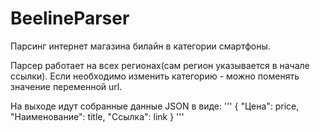 # BeelineParser
Парсинг интернет магазина билайн в категории смартфоны.

Парсер работает на всех регионах(сам регион указывается в начале ссылки).
Если необходимо изменить категорию - можно поменять значение переменной url.


На выходе идут собранные данные JSON в виде:
'''
{
        "Цена": price,
        "Наименование": title,
        "Ссылка": link
}
'''
